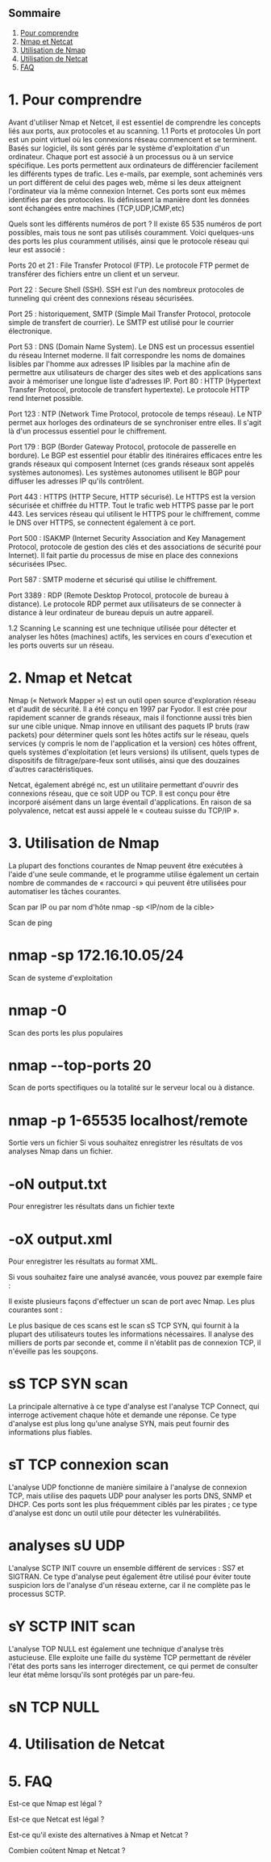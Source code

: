 ## Sommaire
1. [Pour comprendre](#pour-comprendre)
2. [Nmap et Netcat](#nmap-et-netcat)
3. [Utilisation de Nmap](#utilisation-de-nmap)
4. [Utilisation de Netcat](#utilisation-de-netcat)
5. [FAQ](#faq)

# 1. Pour comprendre
<span id="pour-comprendre"></span>
Avant d'utiliser Nmap et Netcet, il est essentiel de comprendre les concepts liés aux ports, aux protocoles et au scanning.
1.1 Ports et protocoles
Un port est un point virtuel où les connexions réseau commencent et se terminent. Basés sur logiciel, ils sont gérés par le système d'exploitation d'un ordinateur. Chaque port est associé à un processus ou à un service spécifique. Les ports permettent aux ordinateurs de différencier facilement les différents types de trafic. Les e-mails, par exemple, sont acheminés vers un port différent de celui des pages web, même si les deux atteignent l'ordinateur via la même connexion Internet. Ces ports sont eux mêmes identifiés par des protocoles. Ils définissent la manière dont les données sont échangées entre machines (TCP,UDP,ICMP,etc)

Quels sont les différents numéros de port ?
Il existe 65 535 numéros de port possibles, mais tous ne sont pas utilisés couramment. Voici quelques-uns des ports les plus couramment utilisés, ainsi que le protocole réseau qui leur est associé :

Ports 20 et 21 : File Transfer Protocol (FTP). Le protocole FTP permet de transférer des fichiers entre un client et un serveur.

Port 22 : Secure Shell (SSH). SSH est l'un des nombreux protocoles de tunneling qui créent des connexions réseau sécurisées.

Port 25 : historiquement, SMTP (Simple Mail Transfer Protocol, protocole simple de transfert de courrier). Le SMTP est utilisé pour le courrier électronique.

Port 53 : DNS (Domain Name System). Le DNS est un processus essentiel du réseau Internet moderne. Il fait correspondre les noms de domaines lisibles par l'homme aux adresses IP lisibles par la machine afin de permettre aux utilisateurs de charger des sites web et des applications sans avoir à mémoriser une longue liste d'adresses IP.
Port 80 : HTTP (Hypertext Transfer Protocol, protocole de transfert hypertexte). Le protocole HTTP rend Internet possible.

Port 123 : NTP (Network Time Protocol, protocole de temps réseau). Le NTP permet aux horloges des ordinateurs de se synchroniser entre elles. Il s'agit là d'un processus essentiel pour le chiffrement.

Port 179 : BGP (Border Gateway Protocol, protocole de passerelle en bordure). Le BGP est essentiel pour établir des itinéraires efficaces entre les grands réseaux qui composent Internet (ces grands réseaux sont appelés systèmes autonomes). Les systèmes autonomes utilisent le BGP pour diffuser les adresses IP qu'ils contrôlent.

Port 443 : HTTPS (HTTP Secure, HTTP sécurisé). Le HTTPS est la version sécurisée et chiffrée du HTTP. Tout le trafic web HTTPS passe par le port 443. Les services réseau qui utilisent le HTTPS pour le chiffrement, comme le DNS over HTTPS, se connectent également à ce port.

Port 500 : ISAKMP (Internet Security Association and Key Management Protocol, protocole de gestion des clés et des associations de sécurité pour Internet). Il fait partie du processus de mise en place des connexions sécurisées IPsec.

Port 587 : SMTP moderne et sécurisé qui utilise le chiffrement.

Port 3389 : RDP (Remote Desktop Protocol, protocole de bureau à distance). Le protocole RDP permet aux utilisateurs de se connecter à distance à leur ordinateur de bureau depuis un autre appareil.

1.2 Scanning
Le scanning est une technique utilisée pour détecter et analyser les hôtes (machines) actifs, les services en cours d'execution et les ports ouverts sur un réseau.

# 2. Nmap et Netcat
<span id="nmap-et-netcat"></span>
Nmap (« Network Mapper ») est un outil open source d'exploration réseau et d'audit de sécurité. Il a été conçu en 1997 par Fyodor. Il est crée pour rapidement scanner de grands réseaux, mais il fonctionne aussi très bien sur une cible unique. Nmap innove en utilisant des paquets IP bruts (raw packets) pour déterminer quels sont les hôtes actifs sur le réseau, quels services (y compris le nom de l'application et la version) ces hôtes offrent, quels systèmes d'exploitation (et leurs versions) ils utilisent, quels types de dispositifs de filtrage/pare-feux sont utilisés, ainsi que des douzaines d'autres caractéristiques.

Netcat, également abrégé nc, est un utilitaire permettant d'ouvrir des connexions réseau, que ce soit UDP ou TCP. Il est conçu pour être incorporé aisément dans un large éventail d'applications. En raison de sa polyvalence, netcat est aussi appelé le « couteau suisse du TCP/IP ».


# 3. Utilisation de Nmap
<span id="utilisation-de-base"></span>

La plupart des fonctions courantes de Nmap peuvent être exécutées à l'aide d'une seule commande, et le programme utilise également un certain nombre de commandes de « raccourci » qui peuvent être utilisées pour automatiser les tâches courantes.

Scan par IP ou par nom d'hôte
nmap -sp <IP/nom de la cible>

Scan de ping
# nmap -sp 172.16.10.05/24

Scan de systeme d'exploitation
# nmap -0 <IP de la cible>

Scan des ports les plus populaires
# nmap --top-ports 20 <IP de la cible>

Scan de ports spectifiques ou la totalité sur le serveur local ou à distance.
# nmap -p 1-65535 localhost/remote

Sortie vers un fichier
Si vous souhaitez enregistrer les résultats de vos analyses Nmap dans un fichier.

# -oN output.txt
Pour enregistrer les résultats dans un fichier texte

# -oX output.xml
Pour enregistrer les résultats au format XML.

Si vous souhaitez faire une analysé avancée, vous pouvez par exemple faire :

Il existe plusieurs façons d'effectuer un scan de port avec Nmap. Les plus courantes sont :

Le plus basique de ces scans est le scan sS TCP SYN, qui fournit à la plupart des utilisateurs toutes les informations nécessaires. Il analyse des milliers de ports par seconde et, comme il n'établit pas de connexion TCP, il n'éveille pas les soupçons.
# sS TCP SYN scan

La principale alternative à ce type d'analyse est l'analyse TCP Connect, qui interroge activement chaque hôte et demande une réponse. Ce type d'analyse est plus long qu'une analyse SYN, mais peut fournir des informations plus fiables.
# sT TCP connexion scan

L'analyse UDP fonctionne de manière similaire à l'analyse de connexion TCP, mais utilise des paquets UDP pour analyser les ports DNS, SNMP et DHCP. Ces ports sont les plus fréquemment ciblés par les pirates ; ce type d'analyse est donc un outil utile pour détecter les vulnérabilités.
# analyses sU UDP

L'analyse SCTP INIT couvre un ensemble différent de services : SS7 et SIGTRAN. Ce type d'analyse peut également être utilisé pour éviter toute suspicion lors de l'analyse d'un réseau externe, car il ne complète pas le processus SCTP.
# sY SCTP INIT scan

L'analyse TOP NULL est également une technique d'analyse très astucieuse. Elle exploite une faille du système TCP permettant de révéler l'état des ports sans les interroger directement, ce qui permet de consulter leur état même lorsqu'ils sont protégés par un pare-feu.
# sN TCP NULL



# 4. Utilisation de Netcat
<span id="utilisation de netcat"></span>

# 5. FAQ
<span id="faq"></span>

Est-ce que Nmap est légal ?

Est-ce que Netcat est légal ?

Est-ce qu'il existe des alternatives à Nmap et Netcat ?

Combien coûtent Nmap et Netcat ?

